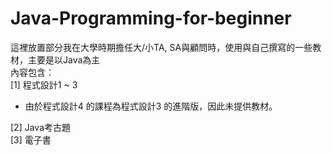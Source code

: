 # Java-Programming-for-beginner

這裡放置部分我在大學時期擔任大/小TA, SA與顧問時，使用與自己撰寫的一些教材，主要是以Java為主  
內容包含：  
[1] 程式設計1 ~ 3　
* 由於程式設計4 的課程為程式設計3 的進階版，因此未提供教材。  

[2] Java考古題  
[3] 電子書  
